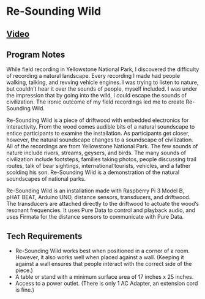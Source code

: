 # Re-Sounding Wild

## [Video](https://youtu.be/g2Efu_Lezh8)  

## Program Notes

While field recording in Yellowstone National Park, I discovered the difficulty of recording a natural landscape. Every recording I made had people walking, talking, and revving vehicle engines. I was trying to listen to nature, but couldn’t hear it over the sounds of people, myself included. I was under the impression that by going into the wild, I could escape the sounds of civilization. The ironic outcome of my field recordings led me to create Re-Sounding Wild.  

Re-Sounding Wild is a piece of driftwood with embedded electronics for interactivity. From the wood comes audible bits of a natural soundscape to entice participants to examine the installation. As participants get closer, however, the natural soundscape changes to a soundscape of civilization. All of the recordings are from Yellowstone National Park. The few sounds of nature include rivers, streams, geysers, and birds. The many sounds of civilization include footsteps, families taking photos, people discussing trail routes, talk of bear sightings, international tourists, vehicles, and a father scolding his son. Re-Sounding Wild is a demonstration of the natural soundscapes of national parks.  

Re-Sounding Wild is an installation made with Raspberry Pi 3 Model B, pHAT BEAT, Arduino UNO, distance sensors, transducers, and driftwood. The transducers are attached directly to the driftwood to actuate the wood’s resonant frequencies. It uses Pure Data to control and playback audio, and uses Firmata for the distance sensors to communicate with Pure Data.  

## Tech Requirements

- Re-Sounding Wild works best when positioned in a corner of a room. However, it also works well when placed against a wall. (Keeping it against a wall ensures that people interact with the correct side of the piece.)
- A table or stand with a minimum surface area of 17 inches x 25 inches.
- Access to a power outlet. (There is only 1 AC Adapter, an extension cord is fine.)